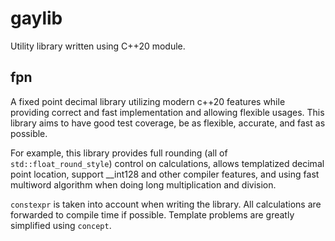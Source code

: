 # gaylib
Utility library written using C++20 module. 

## fpn

A fixed point decimal library utilizing modern c++20 features while providing correct and fast implementation and allowing flexible usages. This library aims to have good test coverage, be as 
flexible, accurate, and fast as possible. 

For example, this library provides full rounding (all of `std::float_round_style`) control on calculations, allows templatized decimal point location, 
support __int128 and other compiler features, and using fast multiword algorithm when doing long multiplication and division. 

`constexpr` is taken into account when writing the library. All calculations are forwarded to compile time if possible. Template problems are greatly simplified using `concept`.